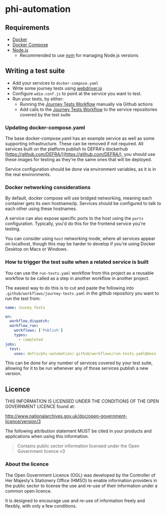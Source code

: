 # phi-automation

## Requirements

- [Docker](https://www.docker.com/)
- [Docker Compose](https://docs.docker.com/compose/)
- [Node.js](https://nodejs.org/en/)
  - Recommended to use [nvm](https://github.com/nvm-sh/nvm) for managing Node.js versions

## Writing a test suite

- Add your services to `docker-compose.yaml`
- Write some journey tests using [webdriver.io](https://webdriver.io/docs/gettingstarted)
- Configure `wdio.conf.js` to point at the service you want to test.
- Run your tests, by either:
  - Running the [Journey Tests Workflow](https://github.com/DEFRA/phi-automation/actions/workflows/run-tests.yaml) manually via Github actions
  - Add calls to the [Journey Tests Workflow](https://github.com/DEFRA/phi-automation/blob/main/.github/workflows/run-tests.yaml) to the service repositories covered by the test suite

### Updating docker-compose.yaml

The base docker-compose.yaml has an example service as well as some supporting infrastructure. These can be removed if not required.
All services built on the platform publish to DEFRA's dockerhub [https://github.com/DEFRA/](https://github.com/DEFRA/), you should use these images for testing as they're the same ones that will be deployed.

Service configuration should be done via environment variables, as it is in the real environments.

### Docker networking considerations

By default, docker compose will use bridged networking, meaning each container gets its own hostname/ip. Services should be configured to talk to each other using these hostnames.

A service can also expose specific ports to the host using the `ports` configuration. Typically, you'd do this for the frontend service you're testing.

You can consider using `host` networking mode, where all services appear on localhost, though this may be harder to develop if you're using Docker Desktop on Macs or Windows.

### How to trigger the test suite when a related service is built

You can use the `run-tests.yaml` workflow from this project as a reusable workflow to be called as a step in another workflow in another project.

The easiest way to do this is to cut and paste the following into `.github/workflows/journey-tests.yaml` in the github repository you want to run the test from:

```yaml
name: Jouney Tests

on:
  workflow_dispatch:
  workflow_run:
    workflows: ['Publish']
    types:
      - completed
jobs:
  test:
    uses: defra/phi-automation/.github/workflows/run-tests.yaml@main
```

This can be done for any number of services covered by your test suite, allowing for it to be run whenever any of those services publish a new version.

## Licence

THIS INFORMATION IS LICENSED UNDER THE CONDITIONS OF THE OPEN GOVERNMENT LICENCE found at:

<http://www.nationalarchives.gov.uk/doc/open-government-licence/version/3>

The following attribution statement MUST be cited in your products and applications when using this information.

> Contains public sector information licensed under the Open Government licence v3

### About the licence

The Open Government Licence (OGL) was developed by the Controller of Her Majesty's Stationery Office (HMSO) to enable
information providers in the public sector to license the use and re-use of their information under a common open
licence.

It is designed to encourage use and re-use of information freely and flexibly, with only a few conditions.
